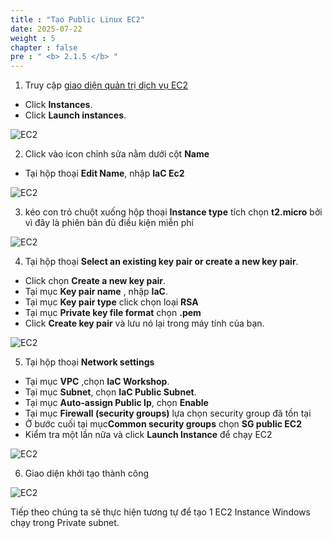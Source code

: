 ```yaml
---
title : "Tạo Public Linux EC2"
date: 2025-07-22
weight : 5
chapter : false
pre : " <b> 2.1.5 </b> "
---
```


1. Truy cập [giao diện quản trị dịch vụ EC2](https://console.aws.amazon.com/ec2/v2/home)
  + Click **Instances**.
  + Click **Launch instances**.
  
![EC2](/images/2.prerequisite/027-createec2.png)

2. Click vào icon chỉnh sửa nằm dưới cột **Name**
  + Tại hộp thoại **Edit Name**, nhập **IaC Ec2**

![EC2](/images/imageAWS/ec22.png)

3. kéo con trỏ chuột xuống hộp thoại **Instance type** tích chọn **t2.micro** bởi vì đây là phiên bản đủ điều kiện miễn phí 

![EC2](/images/imageAWS/ec23.png)

4. Tại hộp thoại **Select an existing key pair or create a new key pair**.
  + Click chọn **Create a new key pair**.
  + Tại mục **Key pair name** , nhập **IaC**.
  + Tại mục **Key pair type** click chọn loại **RSA**
  + Tại mục **Private key file format** chọn **.pem**
  + Click **Create key pair** và lưu nó lại trong máy tính của bạn.

![EC2](/images/imageAWS/ec24.png)
 
 5. Tại hộp thoại **Network settings**
  + Tại mục **VPC** ,chọn **IaC Workshop**.
  + Tại mục **Subnet**, chọn **IaC Public Subnet**.
  + Tại mục **Auto-assign Public Ip**, chọn **Enable**
  + Tại mục **Firewall (security groups)** lựa chọn security group đã tồn tại
  + Ở bước cuối tại mục**Common security groups** chọn **SG public EC2**
  + Kiểm tra một lần nữa và click **Launch Instance** để chạy EC2 

![EC2](/images/imageAWS/ec25.png)

6. Giao diện khởi tạo thành công

![EC2](/images/imageAWS/ec27.png)


Tiếp theo chúng ta sẽ thực hiện tương tự để tạo 1 EC2 Instance Windows chạy trong Private subnet.